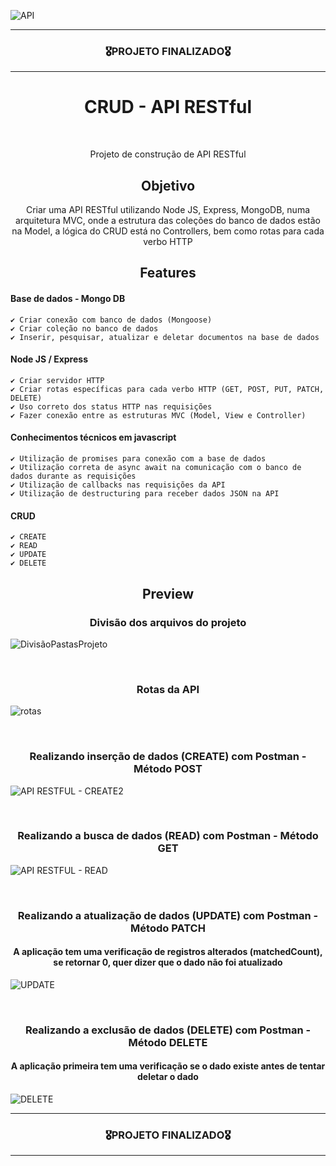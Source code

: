 ![API](https://user-images.githubusercontent.com/68918326/182261081-bdc4c776-5522-4705-ae00-872a435a9409.PNG)

<hr>
<h3 align="center">🎖️PROJETO FINALIZADO🎖️</h3>
<hr>

<h1 align="center">CRUD - API RESTful</h1>
<br>

<p align="center">Projeto de construção de API RESTful</p>


<h2 align="center">Objetivo</h2>
<p align="center">
  Criar uma API RESTful utilizando Node JS, Express, MongoDB, numa arquitetura MVC, onde a estrutura das coleções do banco de dados estão na Model, a lógica do CRUD está no Controllers, bem como rotas para cada verbo HTTP</p>


<h2 align="center">Features</h2>

  #### Base de dados - Mongo DB
    ✔️ Criar conexão com banco de dados (Mongoose)
    ✔️ Criar coleção no banco de dados
    ✔️ Inserir, pesquisar, atualizar e deletar documentos na base de dados
  
  #### Node JS / Express
    ✔️ Criar servidor HTTP
    ✔️ Criar rotas específicas para cada verbo HTTP (GET, POST, PUT, PATCH, DELETE)
    ✔️ Uso correto dos status HTTP nas requisições
    ✔️ Fazer conexão entre as estruturas MVC (Model, View e Controller)

  #### Conhecimentos técnicos em javascript
    ✔️ Utilização de promises para conexão com a base de dados
    ✔️ Utilização correta de async await na comunicação com o banco de dados durante as requisições
    ✔️ Utilização de callbacks nas requisições da API
    ✔️ Utilização de destructuring para receber dados JSON na API
 
  #### CRUD
    ✔️ CREATE
    ✔️ READ
    ✔️ UPDATE
    ✔️ DELETE

<h2 align="center">Preview</h2>
<h3 align="center">Divisão dos arquivos do projeto</h3>

![DivisãoPastasProjeto](https://user-images.githubusercontent.com/68918326/182261659-bb6e2823-c1c9-4118-8db8-e060619fdf8a.PNG)


<br>
<h3 align="center">Rotas da API</h3>

![rotas](https://user-images.githubusercontent.com/68918326/183220150-51adf540-de1e-4c26-b326-92ff736fab60.PNG)


<br>
<h3 align="center">Realizando inserção de dados (CREATE) com Postman - Método POST</h3>

![API RESTFUL - CREATE2](https://user-images.githubusercontent.com/68918326/182262710-9cc92a5d-eecd-405d-be59-85869923ce09.gif)


<br>
<h3 align="center">Realizando a busca de dados (READ) com Postman - Método GET</h3>

![API RESTFUL - READ](https://user-images.githubusercontent.com/68918326/182366416-98018c4b-e479-468a-9dad-dfbb43b08005.gif)


<br>
<h3 align="center">Realizando a atualização de dados (UPDATE) com Postman - Método PATCH</h3>
<h4 align="center">A aplicação tem uma verificação de registros alterados (matchedCount), se retornar 0, quer dizer que o dado não foi atualizado</h4>


![UPDATE](https://user-images.githubusercontent.com/68918326/183219999-9fa25ca2-f7aa-45fc-a447-75e427a31f8f.gif)


<br>
<h3 align="center">Realizando a exclusão de dados (DELETE) com Postman - Método DELETE</h3>
<h4 align="center">A aplicação primeira tem uma verificação se o dado existe antes de tentar deletar o dado</h4>


![DELETE](https://user-images.githubusercontent.com/68918326/183219675-7d46236d-40bb-4f3f-9a3a-1668b72258b3.gif)


<hr>
<h3 align="center">🎖️PROJETO FINALIZADO🎖️</h3>
<hr>
